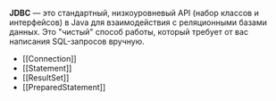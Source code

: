 **JDBC** — это стандартный, низкоуровневый API (набор классов и интерфейсов) в Java для взаимодействия с реляционными базами данных. Это "чистый" способ работы, который требует от вас написания SQL-запросов вручную.

- [[Connection]]
- [[Statement]]
- [[ResultSet]]
- [[PreparedStatement]]